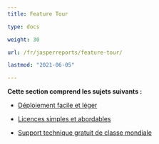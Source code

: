 ```yaml
---
title: Feature Tour

type: docs

weight: 30

url: /fr/jasperreports/feature-tour/

lastmod: "2021-06-05"

---
```


**Cette section comprend les sujets suivants :**

- [Déploiement facile et léger](/pdf/fr/jasperreports/easy-and-lightweight-deployment/)

- [Licences simples et abordables](/pdf/fr/jasperreports/simple-and-affordable-licensing/)

- [Support technique gratuit de classe mondiale](/pdf/fr/jasperreports/world-class-free-technical-support/)